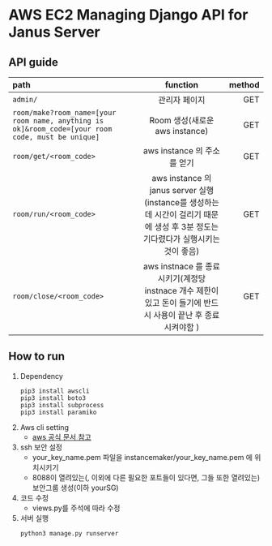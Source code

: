 
AWS EC2 Managing Django API for Janus Server
=====================

## API guide
| path | function | method |
|:---|:---:|---:|
| `admin/` | 관리자 페이지 | GET |
| `room/make?room_name=[your room name, anything is ok]&room_code=[your room code, must be unique]` | Room 생성(새로운 aws instance) | GET |
| `room/get/<room_code>` | aws instance 의 주소를 얻기 | GET |
| `room/run/<room_code>` | aws instance 의 janus server 실행(instance를 생성하는데 시간이 걸리기 때문에 생성 후 3분 정도는 기다렸다가 실행시키는 것이 좋음) | GET |
| `room/close/<room_code>` | aws instnace 를 종료시키기(계정당 instnace 개수 제한이 있고 돈이 들기에 반드시 사용이 끝난 후 종료시켜야함 ) | GET |

## How to run
1. Dependency
    ```
    pip3 install awscli
    pip3 install boto3
    pip3 install subprocess
    pip3 install paramiko
    ```
1. Aws cli setting
    - [aws 공식 문서 참고](https://docs.aws.amazon.com/ko_kr/cli/latest/userguide/cli-chap-configure.html)
1. ssh 보안 설정
    - your_key_name.pem 파일을 instancemaker/your_key_name.pem 에 위치시키기
    - 8088이 열려있는(, 이외에 다른 필요한 포트들이 있다면, 그들 또한 열려있는) 보안그룹 생성(이하 yourSG)
1. 코드 수정
    - views.py를 주석에 따라 수정
1. 서버 실행
    ```
    python3 manage.py runserver
    ```